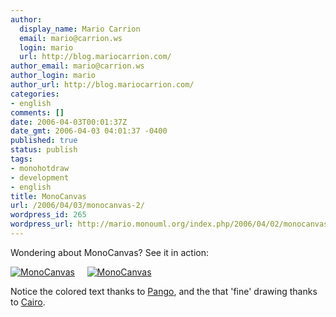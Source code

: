 ```yaml
---
author:
  display_name: Mario Carrion
  email: mario@carrion.ws
  login: mario
  url: http://blog.mariocarrion.com/
author_email: mario@carrion.ws
author_login: mario
author_url: http://blog.mariocarrion.com/
categories:
- english
comments: []
date: 2006-04-03T00:01:37Z
date_gmt: 2006-04-03 04:01:37 -0400
published: true
status: publish
tags:
- monohotdraw
- development
- english
title: MonoCanvas
url: /2006/04/03/monocanvas-2/
wordpress_id: 265
wordpress_url: http://mario.monouml.org/index.php/2006/04/02/monocanvas-2/
---
```


<p>Wondering about MonoCanvas? See it in action:</p>
<p><a href="http://static.flickr.com/35/122323503_e22cda16b3_o.png"><img src="http://static.flickr.com/35/122323503_e22cda16b3_m.jpg" alt="MonoCanvas" /></a> &nbsp;&nbsp;&nbsp; <a href="http://static.flickr.com/1/122325115_b8a8180634_o.png"><img src="http://static.flickr.com/1/122325115_b8a8180634_m.jpg" alt="MonoCanvas" /></a></p>
<p>Notice the colored text thanks to <a href="http://www.pango.org/">Pango</a>, and the that 'fine' drawing thanks to <a href="http://cairographics.org/">Cairo</a>.</p>
